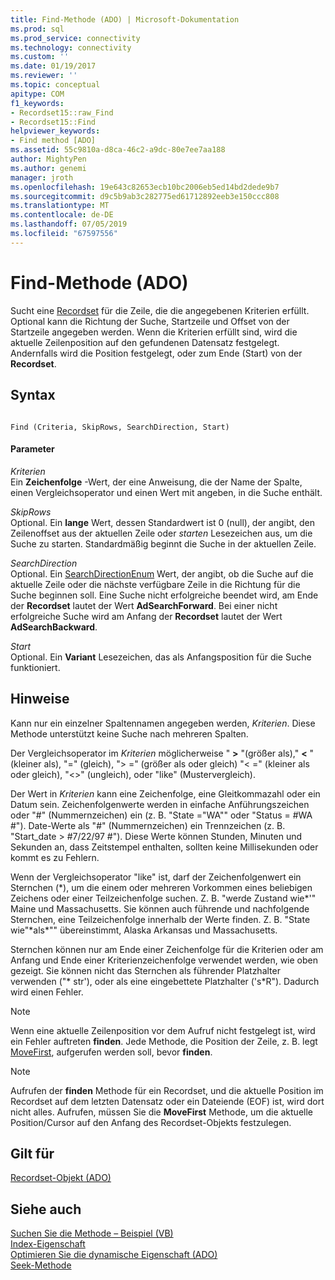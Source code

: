 ```yaml
---
title: Find-Methode (ADO) | Microsoft-Dokumentation
ms.prod: sql
ms.prod_service: connectivity
ms.technology: connectivity
ms.custom: ''
ms.date: 01/19/2017
ms.reviewer: ''
ms.topic: conceptual
apitype: COM
f1_keywords:
- Recordset15::raw_Find
- Recordset15::Find
helpviewer_keywords:
- Find method [ADO]
ms.assetid: 55c9810a-d8ca-46c2-a9dc-80e7ee7aa188
author: MightyPen
ms.author: genemi
manager: jroth
ms.openlocfilehash: 19e643c82653ecb10bc2006eb5ed14bd2dede9b7
ms.sourcegitcommit: d9c5b9ab3c282775ed61712892eeb3e150ccc808
ms.translationtype: MT
ms.contentlocale: de-DE
ms.lasthandoff: 07/05/2019
ms.locfileid: "67597556"
---
```

# <a name="find-method-ado"></a>Find-Methode (ADO)
Sucht eine [Recordset](../../../ado/reference/ado-api/recordset-object-ado.md) für die Zeile, die die angegebenen Kriterien erfüllt. Optional kann die Richtung der Suche, Startzeile und Offset von der Startzeile angegeben werden. Wenn die Kriterien erfüllt sind, wird die aktuelle Zeilenposition auf den gefundenen Datensatz festgelegt. Andernfalls wird die Position festgelegt, oder zum Ende (Start) von der **Recordset**.  
  
## <a name="syntax"></a>Syntax  
  
```  
  
Find (Criteria, SkipRows, SearchDirection, Start)  
```  
  
#### <a name="parameters"></a>Parameter  
 *Kriterien*  
 Ein **Zeichenfolge** -Wert, der eine Anweisung, die der Name der Spalte, einen Vergleichsoperator und einen Wert mit angeben, in die Suche enthält.  
  
 *SkipRows*  
 Optional. Ein **lange** Wert, dessen Standardwert ist 0 (null), der angibt, den Zeilenoffset aus der aktuellen Zeile oder *starten* Lesezeichen aus, um die Suche zu starten. Standardmäßig beginnt die Suche in der aktuellen Zeile.  
  
 *SearchDirection*  
 Optional. Ein [SearchDirectionEnum](../../../ado/reference/ado-api/searchdirectionenum.md) Wert, der angibt, ob die Suche auf die aktuelle Zeile oder die nächste verfügbare Zeile in die Richtung für die Suche beginnen soll. Eine Suche nicht erfolgreiche beendet wird, am Ende der **Recordset** lautet der Wert **AdSearchForward**. Bei einer nicht erfolgreiche Suche wird am Anfang der **Recordset** lautet der Wert **AdSearchBackward**.  
  
 *Start*  
 Optional. Ein **Variant** Lesezeichen, das als Anfangsposition für die Suche funktioniert.  
  
## <a name="remarks"></a>Hinweise  
 Kann nur ein einzelner Spaltennamen angegeben werden, *Kriterien*. Diese Methode unterstützt keine Suche nach mehreren Spalten.  
  
 Der Vergleichsoperator im *Kriterien* möglicherweise " **>** "(größer als)," **\<** " (kleiner als), "=" (gleich), "> =" (größer als oder gleich) "< =" (kleiner als oder gleich), "<>" (ungleich), oder "like" (Mustervergleich).  
  
 Der Wert in *Kriterien* kann eine Zeichenfolge, eine Gleitkommazahl oder ein Datum sein. Zeichenfolgenwerte werden in einfache Anführungszeichen oder "#" (Nummernzeichen) ein (z. B. "State ="WA"" oder "Status = #WA #"). Date-Werte als "#" (Nummernzeichen) ein Trennzeichen (z. B. "Start_date > #7/22/97 #"). Diese Werte können Stunden, Minuten und Sekunden an, dass Zeitstempel enthalten, sollten keine Millisekunden oder kommt es zu Fehlern.  
  
 Wenn der Vergleichsoperator "like" ist, darf der Zeichenfolgenwert ein Sternchen (*), um die einem oder mehreren Vorkommen eines beliebigen Zeichens oder einer Teilzeichenfolge suchen. Z. B. "werde Zustand wie\*'" Maine und Massachusetts. Sie können auch führende und nachfolgende Sternchen, eine Teilzeichenfolge innerhalb der Werte finden. Z. B. "State wie"\*als\*"" übereinstimmt, Alaska Arkansas und Massachusetts.  
  
 Sternchen können nur am Ende einer Zeichenfolge für die Kriterien oder am Anfang und Ende einer Kriterienzeichenfolge verwendet werden, wie oben gezeigt. Sie können nicht das Sternchen als führender Platzhalter verwenden ("* str'), oder als eine eingebettete Platzhalter ('s\*R"). Dadurch wird einen Fehler.  
  
> [!NOTE]
>  Wenn eine aktuelle Zeilenposition vor dem Aufruf nicht festgelegt ist, wird ein Fehler auftreten **finden**. Jede Methode, die Position der Zeile, z. B. legt [MoveFirst](../../../ado/reference/ado-api/movefirst-movelast-movenext-and-moveprevious-methods-ado.md), aufgerufen werden soll, bevor **finden**.  
  
> [!NOTE]
>  Aufrufen der **finden** Methode für ein Recordset, und die aktuelle Position im Recordset auf dem letzten Datensatz oder ein Dateiende (EOF) ist, wird dort nicht alles. Aufrufen, müssen Sie die **MoveFirst** Methode, um die aktuelle Position/Cursor auf den Anfang des Recordset-Objekts festzulegen.  
  
## <a name="applies-to"></a>Gilt für  
 [Recordset-Objekt (ADO)](../../../ado/reference/ado-api/recordset-object-ado.md)  
  
## <a name="see-also"></a>Siehe auch  
 [Suchen Sie die Methode – Beispiel (VB)](../../../ado/reference/ado-api/find-method-example-vb.md)   
 [Index-Eigenschaft](../../../ado/reference/ado-api/index-property.md)   
 [Optimieren Sie die dynamische Eigenschaft (ADO)](../../../ado/reference/ado-api/optimize-property-dynamic-ado.md)   
 [Seek-Methode](../../../ado/reference/ado-api/seek-method.md)
